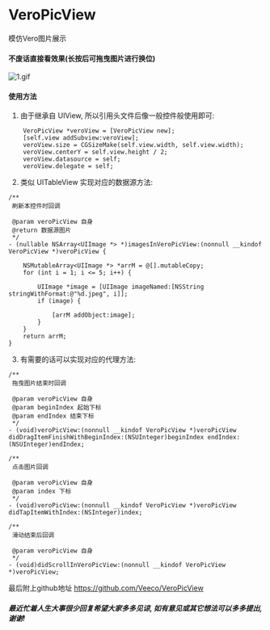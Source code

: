 # VeroPicView
模仿Vero图片展示

#### 不废话直接看效果(长按后可拖曳图片进行换位)
![1.gif](https://upload-images.jianshu.io/upload_images/2404215-bb3c48ba7288d819.gif?imageMogr2/auto-orient/strip)

#### 使用方法
1. 由于继承自 UIView, 所以引用头文件后像一般控件般使用即可:
```objc
    VeroPicView *veroView = [VeroPicView new];
    [self.view addSubview:veroView];
    veroView.size = CGSizeMake(self.view.width, self.view.width);
    veroView.centerY = self.view.height / 2;
    veroView.datasource = self;
    veroView.delegate = self;
```
2. 类似 UITableView 实现对应的数据源方法:
```objc
/**
 刷新本控件时回调
 
 @param veroPicView 自身
 @return 数据源图片
 */
- (nullable NSArray<UIImage *> *)imagesInVeroPicView:(nonnull __kindof VeroPicView *)veroPicView {
    
    NSMutableArray<UIImage *> *arrM = @[].mutableCopy;
    for (int i = 1; i <= 5; i++) {
        
        UIImage *image = [UIImage imageNamed:[NSString stringWithFormat:@"%d.jpeg", i]];
        if (image) {
            
            [arrM addObject:image];
        }
    }
    return arrM;
}
```
3. 有需要的话可以实现对应的代理方法:
```objc
/**
 拖曳图片结束时回调
 
 @param veroPicView 自身
 @param beginIndex 起始下标
 @param endIndex 结束下标
 */
- (void)veroPicView:(nonnull __kindof VeroPicView *)veroPicView didDragItemFinishWithBeginIndex:(NSUInteger)beginIndex endIndex:(NSUInteger)endIndex;

/**
 点击图片回调
 
 @param veroPicView 自身
 @param index 下标
 */
- (void)veroPicView:(nonnull __kindof VeroPicView *)veroPicView didTapItemWithIndex:(NSInteger)index;

/**
 滑动结束后回调
 
 @param veroPicView 自身
 */
- (void)didScrollInVeroPicView:(nonnull __kindof VeroPicView *)veroPicView;
```
最后附上github地址
https://github.com/Veeco/VeroPicView

##### 最近忙着人生大事很少回复希望大家多多见谅, 如有意见或其它想法可以多多提出, 谢谢!

